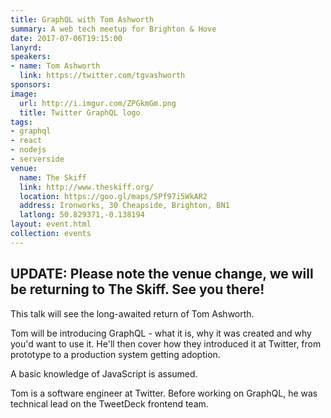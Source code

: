 ```yaml
---
title: GraphQL with Tom Ashworth
summary: A web tech meetup for Brighton & Hove
date: 2017-07-06T19:15:00
lanyrd: 
speakers:
- name: Tom Ashworth
  link: https://twitter.com/tgvashworth
sponsors:
image:
  url: http://i.imgur.com/ZPGkmGm.png
  title: Twitter GraphQL logo
tags:
- graphql
- react
- nodejs
- serverside
venue:
  name: The Skiff
  link: http://www.theskiff.org/
  location: https://goo.gl/maps/SPf97i5WkAR2
  address: Ironworks, 30 Cheapside, Brighton, BN1
  latlong: 50.829371,-0.138194
layout: event.html
collection: events
---
```


## UPDATE: Please note the venue change, we will be returning to The Skiff. See you there!

This talk will see the long-awaited return of Tom Ashworth. 

Tom will be introducing GraphQL - what it is, why it was created and why you'd want to use it. He'll then cover how they introduced it at Twitter, from prototype to a production system getting adoption.

A basic knowledge of JavaScript is assumed.

Tom is a software engineer at Twitter. Before working on GraphQL, he was technical lead on the TweetDeck frontend team.
